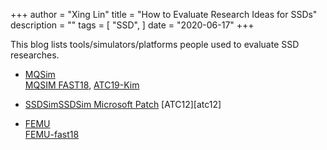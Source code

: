 +++
author = "Xing Lin"
title = "How to Evaluate Research Ideas for SSDs"
description = ""
tags = [
    "SSD",
]
date = "2020-06-17"
+++

This blog lists tools/simulators/platforms people used to evaluate SSD researches. 

* [MQSim][mqsim]  
[MQSIM FAST18][mqsim-fast18], [ATC19-Kim][atc19-kim]

* [SSDSim][ssdsim][SSDSim Microsoft Patch][ssdsim-ms]
[ATC12][atc12]

* [FEMU][femu]  
[FEMU-fast18][femu-fast18]

[mqsim]: https://github.com/CMU-SAFARI/MQSim
[mqsim-fast18]: https://www.usenix.org/system/files/conference/fast18/fast18-tavakkol.pdf
[atc19-kim]: https://www.usenix.org/system/files/atc19-kim-shine.pdf
[ssdsim]: https://github.com/xinglin/SSDSim
[ssdsim-ms]: https://www.microsoft.com/en-us/download/confirmation.aspx?id=52332
[femu-fast18]: https://ucare.cs.uchicago.edu/pdf/fast18-femu.pdf
[femu]: https://github.com/ucare-uchicago/femu